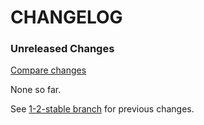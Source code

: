 # CHANGELOG

### Unreleased Changes

[Compare changes](https://github.com/codevise/pageflow-chart/compare/1-2-stable...master)

None so far.

See
[1-2-stable branch](https://github.com/codevise/pageflow-chart/blob/1-2-stable/CHANGELOG.md)
for previous changes.
